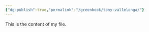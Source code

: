 ```yaml
---
{"dg-publish":true,"permalink":"/greenbook/tony-vallelonga/"}
---
```



This is the content of my file.
